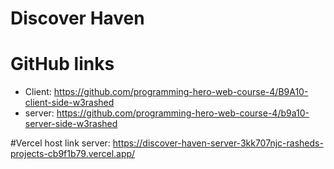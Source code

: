 # Discover Haven


# GitHub links
- Client: https://github.com/programming-hero-web-course-4/B9A10-client-side-w3rashed
- server: https://github.com/programming-hero-web-course-4/b9a10-server-side-w3rashed

#Vercel host link
server: https://discover-haven-server-3kk707njc-rasheds-projects-cb9f1b79.vercel.app/